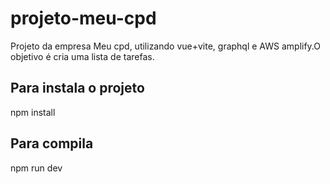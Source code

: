 # projeto-meu-cpd

Projeto da empresa Meu cpd, utilizando vue+vite, graphql e AWS amplify.O objetivo é cria uma lista de tarefas.

## Para instala o projeto

npm install

## Para compila

npm run dev
